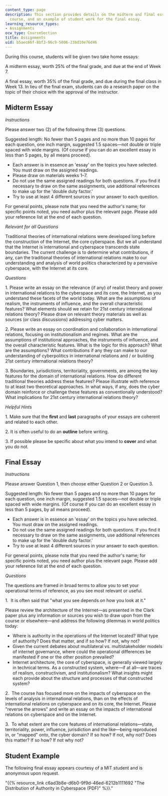 ```yaml
---
content_type: page
description: This section provides details on the midterm and final essays for the
  course, and an example of student work for the final essay.
learning_resource_types:
- Assignments
ocw_type: CourseSection
title: Assignments
uid: b5aec66f-8bf3-96c9-5006-23bd10e76d46
---
```


During this course, students will be given two take home essays:

A midterm essay, worth 25% of the final grade, and due at the end of Week 7.

A final essay, worth 35% of the final grade, and due during the final class in Week 13. In lieu of the final exam, students can do a research paper on the topic of their choice with the approval of the instructor.

Midterm Essay
-------------

_Instructions_

Please answer two (2) of the following three (3) questions.

Suggested length: No fewer than 5 pages and no more than 10 pages for each question, one inch margin, suggested 1.5 spaces—not double or triple spaced with wide margins. (Of course if you can do an excellent essay in less than 5 pages, by all means proceed).

*   Each answer is in essence an 'essay' on the topics you have selected. You must draw on the assigned readings.
*   Please draw on materials weeks 1–7.
*   Do not use the same assigned readings for both questions. If you find it necessary to draw on the same assignments, use additional references to make up for the 'double duty factor.'
*   Try to use at least 4 different sources in your answer to each question.

For general points, please note that you need the author's name; for specific points noted, you need author plus the relevant page. Please add your reference list at the end of each question.

_Relevant for all Questions_

Traditional theories of international relations were developed long before the construction of the Internet, the core cyberspace. But we all understand that the Internet is international and cyberspace transcends state boundaries. The current challenge is to determine what contributions, if any, can the traditional theories of international relations make to our understanding and analysis of world politics characterized by a pervasive cyberspace, with the Internet at its core.

_Questions_

1\. Please write an essay on the relevance (if any) of realist theory and power in international relations to the cyberspace and its core, the Internet, as you understand these facets of the world today. What are the assumptions of realism, the instruments of influence, and the overall characteristic features? What elements should we retain for 21st century international relations theory? Please draw on relevant theory materials as well as sources (or class discussions) addressing cyber matters.

2\. Please write an essay on coordination and collaboration in international relations, focusing on institutionalism and regimes. What are the assumptions of institutional approaches, the instruments of influence, and the overall characteristic features. What is the logic for this approach? What are the assumptions? What contributions if any they can make to our understanding of cyberpolitics in international relations and / or building 21st century international relations theory?

3\. Boundaries, jurisdictions, territoriality, governments, are among the key features for the domain of international relations. How do different traditional theories address these features? Please illustrate with reference to at least two theoretical approaches. In what ways, if any, does the cyber domain reinforce or challenge these features as conventionally understood? What implications for 21st century international relations theory?

_Helpful Hints_

1\. Make sure that the **first** and **last** paragraphs of your essays are coherent and related to each other.

2\. It is often useful to do an **outline** before writing.

3\. If possible please be specific about what you intend to **cover** and what you do not.

Final Essay
-----------

_Instructions_

Please answer Question 1, then choose either Question 2 or Question 3.

Suggested length: No fewer than 5 pages and no more than 10 pages for each question, one inch margin, suggested 1.5 spaces—not double or triple spaced with wide margins. (Of course if you can do an excellent essay in less than 5 pages, by all means proceed).

*   Each answer is in essence an 'essay' on the topics you have selected. You must draw on the assigned readings.
*   Do not use the same assigned readings for both questions. If you find it necessary to draw on the same assignments, use additional references to make up for the 'double duty factor.'
*   Try to use at least 4 different sources in your answer to each question.

For general points, please note that you need the author's name; for specific points noted, you need author plus the relevant page. Please add your reference list at the end of each question.

_Questions_

The questions are framed in broad terms to allow you to set your operational terms of reference, as you see most relevant or useful.

1.  It is often said that "what you see depends on how you look at it."

Please review the architecture of the Internet—as presented in the Clark paper plus any information or sources you wish to draw upon from the course or elsewhere—and address the following dilemmas in world politics today:

*   Where is authority in the operations of the Internet located? What type of authority? Does that matter, and if so how? If not, why not?
*   Given the current debates about multilateral vs. multistakeholder models of internet governance, where could the operational differences be manifested if one or the other position prevailed?
*   Internet architecture, the core of cyberspace, is generally viewed largely in technical terms. As a constructed system, where—if at all—are traces of realism, constructivism, and institutionalism? What insights might each provide about the structure and processes of that constructed system?

2.  The course has focused more on the impacts of cyberspace on the levels of analysis in international relations, than on the effects of international relations on cyberspace and on its core, the Internet. Please "reverse the arrows" and write an essay on the impacts of international relations on cyberspace and on the Internet.

3.  To what extent are the core features of international relations—state, territoriality, power, influence, jurisdiction and the like—being reproduced in, or "mapped" onto, the cyber domain? If so how? If not, why not? Does this matter? If so how? If not why not?

Student Example
---------------

The following final essay appears courtesy of a MIT student and is anonymous upon request.

"{{% resource_link c6ad3b8e-d6b0-9f9d-46ed-6212b1111692 "The Distribution of Authority in Cyberspace (PDF)" %}}."
